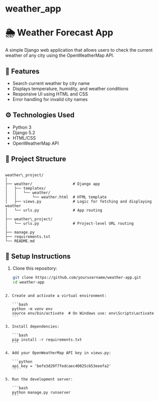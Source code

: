 # weather_app
# 🌦️ Weather Forecast App

A simple Django web application that allows users to check the current weather of any city using the OpenWeatherMap API.

## 🚀 Features

- Search current weather by city name
- Displays temperature, humidity, and weather conditions
- Responsive UI using HTML and CSS
- Error handling for invalid city names

## ⚙️ Technologies Used

- Python 3
- Django 5.2
- HTML/CSS
- OpenWeatherMap API

## 📂 Project Structure

```

weather\_project/
│
├── weather/                  # Django app
│   ├── templates/
│   │   └── weather/
│   │       └── weather.html  # HTML template
│   ├── views.py              # Logic for fetching and displaying weather
│   └── urls.py               # App routing
│
├── weather\_project/
│   └── urls.py               # Project-level URL routing
│
├── manage.py
├── requirements.txt
└── README.md

````

## 🔑 Setup Instructions

1. Clone this repository:
   ```bash
   git clone https://github.com/yourusername/weather-app.git
   cd weather-app
````

2. Create and activate a virtual environment:

   ```bash
   python -m venv env
   source env/bin/activate  # On Windows use: env\Scripts\activate
   ```

3. Install dependencies:

   ```bash
   pip install -r requirements.txt
   ```

4. Add your OpenWeatherMap API key in views.py:

   ```python
   api_key = 'befe3d29f7fedcaec40025c653eeefa2'
   ```

5. Run the development server:

   ```bash
   python manage.py runserver
   ```
